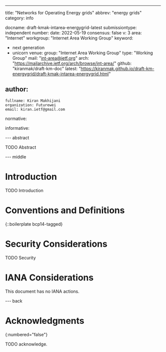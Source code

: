 ---
title: "Networks for Operating Energy grids"
abbrev: "energy grids"
category: info

docname: draft-kmak-intarea-energygrid-latest
submissiontype: independent
number:
date: 2022-05-19
consensus: false
v: 3
area: "Internet"
workgroup: "Internet Area Working Group"
keyword:
 - next generation
 - unicorn
venue:
  group: "Internet Area Working Group"
  type: "Working Group"
  mail: "int-area@ietf.org"
  arch: "https://mailarchive.ietf.org/arch/browse/int-area/"
  github: "kiranmak/draft-km-doc"
  latest: "https://kiranmak.github.io/draft-km-energygrid/draft-kmak-intarea-energygrid.html"

author:
 -
    fullname: Kiran Makhijani
    organization: Futurewei
    email: kiran.ietf@gmail.com

normative:

informative:


--- abstract

TODO Abstract


--- middle

# Introduction

TODO Introduction


# Conventions and Definitions

{::boilerplate bcp14-tagged}


# Security Considerations

TODO Security


# IANA Considerations

This document has no IANA actions.


--- back

# Acknowledgments
{:numbered="false"}

TODO acknowledge.
